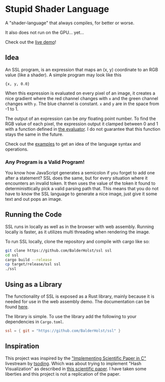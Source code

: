# Stupid Shader Language
A "shader-language" that always compiles, for better or worse.

It also does not run on the GPU... yet...

Check out the [live demo](https://balderholst.github.io/SSL/)!

## Idea
An SSL program, is an expression that maps an (x, y) coordinate to an RGB value (like a shader). A simple program may look like this
```text
{x, y, 0.0}
```
When this expression is evaluated on every pixel of an image, it creates a nice gradient where the red channel changes with `x` and the green channel changes with `y`. The blue channel is constant. `x` and `y` are in the space from -1 to 1.

The output of an expression can be *any* floating point number. To find the RGB value of each pixel, the expression output it clamped between 0 and 1 with a function defined in [the evaluator](./src/evaluator.rs). I do not guarantee that this function stays the same in the future.

Check out the [examples](./examples/) to get an idea of the language syntax and operations.

### Any Program is a Valid Program!
You know how JavaScript generates a semicolon if you forget to add one after a statement? SSL does the same, but for every situation where it encounters an invalid token. It then uses the value of the token it found to deterministtically pick a valid parsing path that. This means that you do not have to know the SSL language to generate a nice image, just give it some text and out pops an image.


## Running the Code
SSL runs in locally as well as in the browser with web assembly. Running locally is faster, as it utilizes multi threading when rendering the image.

To run SSL locally, clone the repository and compile with cargo like so:
```bash
git clone https://github.com/BalderHolst/ssl ssl
cd ssl
cargo build --release
cp target/release/ssl ssl
./ssl
```

## Using as a Library
The functionality of SSL is exposed as a Rust library, mainly because it is needed for use in the web assembly demo. The documentation can be found [here](https://balderholst.github.io/SSL/doc/ssl/).

The library is simple. To use the library add the following to your dependencies in `Cargo.toml`.

```toml
ssl = { git = "https://github.com/BalderHolst/ssl" }
```

## Inspiration
This project was inspired by the ["Implementing Scientific Paper in C"](https://www.youtube.com/watch?v=3D_h2RE0o0E) livestream by [tsoding](https://github.com/tsoding). Which was about trying to implement "Hash Visualization" as described in [this scientific paper](http://users.ece.cmu.edu/~adrian/projects/validation/validation.pdf). I have taken some liberties and this project is not a replication of the paper.


